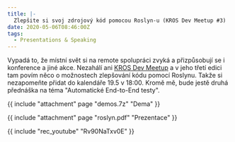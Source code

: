 ```yaml
---
title: |-
  Zlepšite si svoj zdrojový kód pomocou Roslyn-u (KROS Dev Meetup ‎#3)
date: 2020-05-06T08:46:00Z
tags:
  - Presentations & Speaking
---
```

Vypadá to, že místní svět si na remote spolupráci zvyká a přizpůsobují se i konference a jiné akce. Nezahálí ani [KROS Dev Meetup][1] a v jeho třetí edici tam povím něco o možnostech zlepšování kódu pomocí Roslynu. Takže si nezapomeňte přidat do kalendáře 19.5 v 18:00. Kromě mě, bude jestě druhá přednáška na téma "Automatické End-to-End testy".

<!-- excerpt -->

{{ include "attachment" page "demos.7z" "Dema" }}

{{ include "attachment" page "roslyn.pdf" "Prezentace" }}

{{ include "rec_youtube" "Rv90NaTxv0E" }}

[1]: https://blog.burgyn.online/2020/05/05/kros-dev-meetup-3